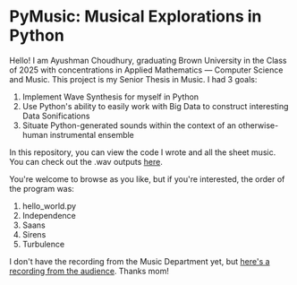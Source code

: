 # PyMusic: Musical Explorations in Python

Hello! I am Ayushman Choudhury, graduating Brown University in the Class of 2025 with concentrations in Applied Mathematics — Computer Science and Music. This project is my Senior Thesis in Music. I had 3 goals:
1. Implement Wave Synthesis for myself in Python
2. Use Python's ability to easily work with Big Data to construct interesting Data Sonifications
3. Situate Python-generated sounds within the context of an otherwise-human instrumental ensemble

In this repository, you can view the code I wrote and all the sheet music. You can check out the .wav outputs [here](https://drive.google.com/drive/folders/1Y7xn2D2IrMf8XWSyzj26Gw350WG4PYGT?usp=sharing).

You're welcome to browse as you like, but if you're interested, the order of the program was:
1. hello_world.py
2. Independence
3. Saans
4. Sirens
5. Turbulence


I don't have the recording from the Music Department yet, but [here's a recording from the audience](https://drive.google.com/drive/folders/1xl_xNWWtt9hdazABUpSBkxJXJa-Iwx9U?usp=sharing). Thanks mom!
